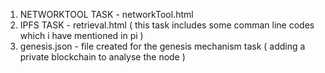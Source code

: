 1. NETWORKTOOL TASK - networkTool.html
2. IPFS TASK - retrieval.html ( this task includes some comman line codes which i have mentioned in pi )
3. genesis.json - file created for the genesis mechanism task ( adding a private blockchain to analyse the node ) 
